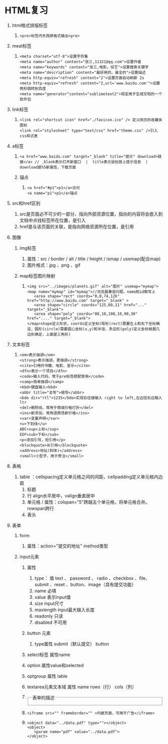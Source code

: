 # HTML复习

1. html格式排版标签

   1. ```
      <pre>标签内东西原格式输出<pre>
      ```

2. meat标签

   1. ```
      <meta charset="utf-8">设置字符集
      <meta name="author" content="张三,11321@qq.com">设置作者
      <meta name="keywords" content="张三,电影，综艺">设置搜索关键字
      <meta name="description" content="最好用的，最全的">设置描述
      <meta http-equiv="refresh" content="2">设置页面自动刷新 2s
      <meta http-equiv="refresh" content="2,url='www.baidu.com'">设置两秒跳转到百度
      <meta name="generator"content="sublimetext2">规定用于生成文档的一个软件包
      ```

3. link标签

   1. ```
      <link rel="shortcut icon" href="./favicon.ico" /> 定义网页的收藏夹图标
      <link rel="stylesheet" type="text/css" href="theme.css" />引入css样式表
      ```

4. a标签

   1. ```
      <a href="www.baidu.com" target="_blank" title="提示" download>链接</a> // _blank表示打开新窗口  |  title表示鼠标放上提示信息  | download是h5新属性，下载页面
      ```

   2. 锚点
   
      1. ```
         <a href="#p1">p1</a>访问
         <a name="p1">p1</a>锚点
         ```
   
5. src和href区别

   1. src是页面必不可少的一部分，指向外部资源位置，指向的内容将会嵌入到文档中点钱标签所在位置，是引入
   2. href是与该页面的关联，是指向网络资源所在位置，是引用

6. 图像

   1. img标签

      1. 属性：src / border / alt  /  title / height / ismap /  usemap(配合map) 
      2. 图片格式：jpg  、png  、gif

   2. map标签图片映射

      1. ```
         <img src="../images/planets.gif" alt="图片" usemap="mymap">
         <map name="mymap" id="mymap">//浏览器兼容问题，name和id都写上
         	<area shape="rect" coords="0,0,74,126" href="http://www.baidu.com" target="_blank" >
         	<area shape="circle" coords="125,60,11" href="..." target="_blank">
         	<area shape="poly" coords="80,10,100,10,90,30" href="...." target="_blank">
         </map>shape定义形状，coords定义坐标(矩形(rect)需要左上和右下坐标确定，圆形(circle)需要圆心坐标(x,y)和半径，多边形(poly)定义坐标根据几边形确定，上面是三角形)
         ```

7. 文本标签

   1. ```
      <em>表示强调</em>
      <strong>表示强调，更强调</strong>
      <cite>引用的书籍、电影、音乐</cite>
      <dfn>表示一个项目</dfn>
      <code>输入代码，常于pre标签搭配使用</code> 
      <samp>简单强调</samp>
      <kbd>键盘输入<kbd>
      <abbr title="全写">缩写</abbr>
      <bdo dir="rtl">1235</bdo>实现右往做输入 right to left,左边往右边输入ltr
      <del>删除线，常用于商城价格打折</del>
      <ins>新添加，常用语商场新价格</ins>
      <var>变量声明</var>
      <u>下划线</u>
      ABC<sup>上标</sup>
      EDF<sub>下标</sub>
      <p>添加引号，短引用</p>
      <blockquote>长引用</blockquote>
      <address>地址(斜体)</address>
      <small>小型字，用于旁注</small>
      ```

8. 表格

   1. table  ：cellspacing定义单元格之间的间距，cellpadding定义单元格内边距
      1. <caption>标题
      2. <tr>行 align水平居中，valign垂直居中
      3. <td>单元格 / 属性：colspan="5"跨越五个单元格，将单元格合并。rowspan跨行
      4. <th>表头

9. 表单

   1. form 

      1. 属性：action="提交的地址" method类型

   2. input元素

      1. 属性

         1. type： 值 text 、 password 、 radio 、checkbox 、file、submit 、reset 、button、image（具有提交功能）
         2. name 必填
         3. value 表示input值
         4. size input尺寸
         5. maxlength input最大输入长度
         6. readonly 只读
         7. disabled 不可用

      2. button 元素

         1. type属性 submit（默认提交） button

      3. select标签 属性name

      4. option 属性value和selected

      5. optgroup 属性 lable

      6. textarea元素文本域 属性 name rows（行） cols（列）　

      7. <fieldset><legend>表单的描述</legend></fieldse>

      8. ```
         <iframe src="" frameborder="" >内嵌页面，可用于广告</iframe>
         ```

      9. ```
         <object data="../data.pdf" type=""></object>
         <object>
         	<param name="pdf" value="../data.pdf">
         </object>
         ```

